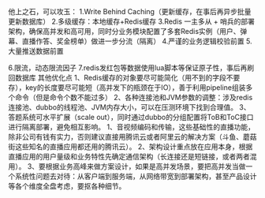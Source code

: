 他上之石，可以攻玉：
1.Write Behind Caching（更新缓存，在事后再异步批量更新数据库）
2.多级缓存：本地缓存+Redis缓存
3.Redis 一主多从 + 哨兵的部署架构，确保高并发和高可用，同时分业务模块配置了多套Redis实例（用户、弹幕、直播作答、奖金榜单）做进一步分流（隔离）
4.严谨的业务逻辑校验前置
5.大量推送数据前置

6.限流，动态限流因子
7.redis发红包等数据使用lua脚本等保证原子性，事后再刷回数据库
其他优化点
1、Redis缓存的对象要尽可能简化（用不到的字段不要存），key的长度要尽可能短（高并发下的瓶颈在于IO），善于利用pipeline组装多个命令（但是命令个数不能过多）
2、各种连接池和JVM参数的调整：涉及redis连接池、dubbo的线程池、JVM内存大小，可以在压测环境下找到合理值。
3、答题系统可水平扩展（scale  out），同时通过dubbo的分组配置将ToB和ToC接口进行隔离部署，避免相互影响。
1、音视频编码和传输，这些基础性的直播功能，除非公司有钱有实力，否则建议直接用腾讯云或者阿里云的解决方案（斗鱼、蘑菇街这些知名的直播应用都还用的腾讯云）。
2、架构设计重点放在应用本身，根据直播应用的用户量级和业务特性先确定通信架构（长连接还是短链接，或者两者混用）。
3、要根据业务高峰来做方案设计，如果是高并发场景，要把高并发当做一个系统性问题去对待：从客户端到服务端，从网络带宽到部署架构，甚至产品设计等各个维度全盘考虑，要抠各种细节。
